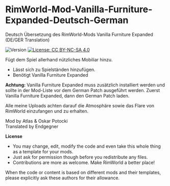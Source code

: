 # RimWorld-Mod-Vanilla-Furniture-Expanded-Deutsch-German
Deutsch Übersetzung des RimWorld-Mods Vanilla Furniture Expanded (DE/GER Translation)

<img src="https://camo.githubusercontent.com/1e4f97e52db576a793e373a27c2de38c026bb3f1/68747470733a2f2f696d672e736869656c64732e696f2f62616467652f52696d776f726c642d312e302d677265656e2e737667" alt="Version" data-canonical-src="https://img.shields.io/badge/Rimworld-1.0-green.svg" style="max-width:100%;"></a>
<a href="http://creativecommons.org/licenses/by-nc-sa/4.0/" rel="nofollow"><img src="https://camo.githubusercontent.com/322fefce6b2264d9ff2ad35ea5dcd4622e437b04/68747470733a2f2f696d672e736869656c64732e696f2f62616467652f4c6963656e73652d434325323042592d2d4e432d2d5341253230342e302d626c75652e737667" alt="License: CC BY-NC-SA 4.0" data-canonical-src="https://img.shields.io/badge/License-CC%20BY--NC--SA%204.0-blue.svg" style="max-width:100%;"></a>

Fügt dem Spiel allerhand nützliches Mobiliar hinzu.

 - Lässt sich zu Spielständen hinzufügen.
 - Benötigt Vanilla Furniture Expanded

<b>Achtung:</b> Vanilla Furniture Expanded muss zusätzlich installiert werden und sollte in der Mod-Liste vor dem German Patch ausgeführt werden. Zuerst Vanilla Furniture Expanded, dann den German Patch laden.

Alle meine Uploads achten darauf die Atmosphäre sowie das Flare von RimWorld einzufangen und zu erhalten.

Mod by Atlas & Oskar Potocki<br>
Translated by Endgegner<br>

<b>License</b>
- You may change, edit, modify the code and even take this whole thing as a template for your mods.
- Just ask for permission though before you redistribute any files.
- Contributions are more as welcome. Make RimWorld a better place!

When the code or content is based on different mods and their templates, please explicitly ask these authors for their allowance.
